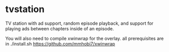 # tvstation
TV station with ad support, random episode playback, and support for playing ads between chapters inside of an episode.

You will also need to compile xwinwrap for the overlay. all prerequisites are in ./install.sh
https://github.com/mmhobi7/xwinwrap
